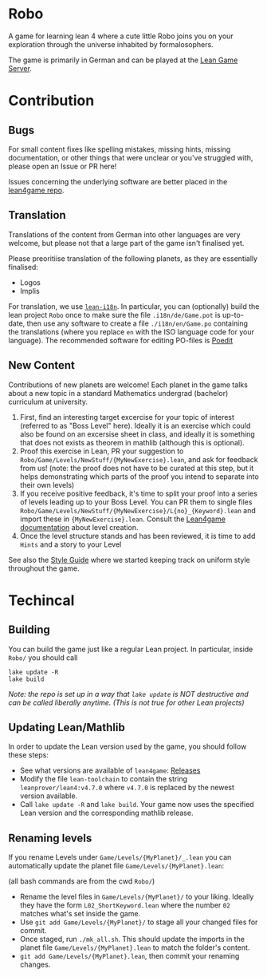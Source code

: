 # Robo

A game for learning lean 4 where a cute little Robo joins you on your exploration through the universe inhabited by formalosophers.

The game is primarily in German and can be played at the [Lean Game Server](https://adam.math.hhu.de/).

# Contribution

## Bugs

For small content fixes like spelling mistakes, missing hints, missing documentation, or other things that were unclear or you've struggled with, please open an Issue
or PR here!

Issues concerning the underlying software are better placed
in the [lean4game repo](https://github.com/leanprover-community/lean4game).

## Translation

Translations of the content from German into other languages are very welcome, but please not that a large part of the game isn't finalised yet.

Please preoritiise translation of the following planets, as they are
essentially finalised:

* Logos
* Implis

For translation, we use [`lean-i18n`](https://github.com/hhu-adam/lean-i18n). In particular, you can (optionally) build the lean project `Robo` once to make sure the file `.i18n/de/Game.pot` is up-to-date,
then use any software to create a file `./i18n/en/Game.po` containing the translations (where you replace `en` with the ISO language code for your language). The recommended software for editing PO-files is [Poedit](https://poedit.net/)

## New Content

Contributions of new planets are welcome! Each planet in the game talks about a new topic
in a standard Mathematics undergrad (bachelor) curriculum at university.

1. First, find an interesting target excercise for your topic of interest
   (referred to as "Boss Level" here). Ideally it is an exercise which could also
   be found on an excersise sheet in class, and ideally it is something that does not
   exists as theorem in mathlib (although this is optional).
1. Proof this exercise in Lean, PR your suggestion to
   `Robo/Game/Levels/NewStuff/{MyNewExercise}.lean`, and
   ask for feedback from us!
   (note: the proof does not have to be curated at this step, but it helps demonstrating
   which parts of the proof you intend to separate into their own levels)
1. If you receive positive feedback, it's time to split your proof into a series of levels
   leading up to your Boss Level. You can PR them to single files `Robo/Game/Levels/NewStuff/{MyNewExercise}/L{no}_{Keyword}.lean` and import these in `{MyNewExercise}.lean`.
   Consult the [Lean4game documentation](https://github.com/leanprover-community/lean4game/blob/main/doc/create_game.md#3-creating-a-level)
   about level creation.
1. Once the level structure stands and has been reviewed, it is time to add `Hints` and
   a story to your Level

See also the [Style Guide](./STYLEGUIDE.md) where we started keeping track on uniform
style throughout the game.

# Techincal

## Building

You can build the game just like a regular Lean project. In particular, inside `Robo/` you should call

```
lake update -R
lake build
```

*Note: the repo is set up in a way that `lake update` is NOT destructive and can be called liberally anytime. (This is not true for other Lean projects)*

## Updating Lean/Mathlib

In order to update the Lean version used by the game, you should follow these steps:

* See what versions are available of `lean4game`: [Releases](https://github.com/leanprover-community/lean4game/releases)
* Modify the file `lean-toolchain` to contain the string `leanprover/lean4:v4.7.0` where `v4.7.0` is replaced by the newest version available.
* Call `lake update -R` and `lake build`. Your game now uses the specified Lean version and the corresponding mathlib release.

## Renaming levels

If you rename Levels under `Game/Levels/{MyPlanet}/_.lean` you can automatically update the planet file `Game/Levels/{MyPlanet}.lean`:

(all bash commands are from the cwd `Robo/`)

* Rename the level files in `Game/Levels/{MyPlanet}/` to your liking. Ideally they have the
  form `L02_ShortKeyword.lean` where the number `02` matches what's set inside the game.
* Use `git add Game/Levels/{MyPlanet}/` to stage all your changed files for commit.
* Once staged, run `./mk_all.sh`. This should update the imports in the planet file
  `Game/Levels/{MyPlanet}.lean` to match the folder's content.
* `git add Game/Levels/{MyPlanet}.lean`, then commit your renaming changes.
